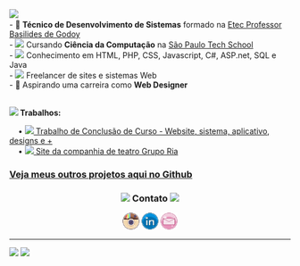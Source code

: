 <img width="495px" src="https://i.imgur.com/71Q0Fdq.jpg">
<div>
  - 🔭 <strong>Técnico de Desenvolvimento de Sistemas</strong> formado na <a href="https://basilides.com.br/">Etec Professor Basilides de Godoy</a> <br>
  - <img src="https://static.wikia.nocookie.net/terraria_gamepedia/images/f/f3/Book.png/revision/latest?cb=20200516200016&format=original" width="17px"> Cursando <strong>Ciência  da Computação</strong> na <a href="https://www.sptech.school/">São Paulo Tech School</a><br>
  - <img src="https://static.wikia.nocookie.net/terraria_gamepedia/images/5/5b/Daybloom_%28placed%29.png/revision/latest/scale-to-width-down/35?cb=20171130012635"> Conhecimento em HTML, PHP, CSS, Javascript, C#, ASP.net, SQL e Java <br>
  - <img src="https://static.wikia.nocookie.net/terraria_gamepedia/images/c/c4/Paintbrush.png/revision/latest?cb=20200516220138&format=original" width="18px"> Freelancer de sites e sistemas Web<br>
  - 🚀 Aspirando uma carreira como <strong>Web Designer</strong>
<br><br>
  <strong><p><img src="https://static.wikia.nocookie.net/terraria_gamepedia/images/a/af/Achievement_Stop%21_Hammer_Time%21.png" width="18px"> Trabalhos:</p></strong>
  &nbsp&nbsp&nbsp&nbsp• <img src="https://static.wikia.nocookie.net/terraria_gamepedia/images/9/92/Emote_Party_Balloons.gif/revision/latest?cb=20200828151235"><a href="https://github.com/Golden-CompanyS"> Trabalho de Conclusão de Curso - Website, sistema, aplicativo, designs e +</a><br>
  &nbsp&nbsp&nbsp&nbsp• <img src="https://terraria.wiki.gg/images/a/a3/Emote_Emote_Happiness.gif"><a href="https://gruporia.com.br"> Site da companhia de teatro Grupo Ria</a>
  <h3><a href="https://github.com/PereiraGus?tab=stars">Veja meus outros projetos aqui no Github</a></h3>
  <a href="https://github.com/PereiraGus?tab=stars"></a>
  <div align="center">
   <h3>
     <img src= "https://static.wikia.nocookie.net/terraria_gamepedia/images/2/2b/Shellphone.png/revision/latest?cb=20220929232652&format=original" width="15px">
     Contato
     <img src= "https://static.wikia.nocookie.net/terraria_gamepedia/images/2/2b/Shellphone.png/revision/latest?cb=20220929232652&format=original" width="15px">    </h3>
   <a target="_blank" href="https://www.instagram.com/photos_by_guss/"><img width="30px" src="https://github.com/catawump/pixel-social-icons/blob/master/instagram.png"></a>
   <a target="_blank" href="https://www.linkedin.com/in/guspcastro"><img width="30px" src="https://github.com/catawump/pixel-social-icons/blob/master/linkedin.png"></a>
   <a target="_blank" href="mailto:gustavo.oito@hotmail.com"><img width="30px" src="https://github.com/catawump/pixel-social-icons/blob/master/email.png"></a>
 </div>
</div><hr>

<img src="https://github-readme-stats.vercel.app/api/wakatime?username=PearGus&theme=algolia&langs_count=8&layout=compact">

<img width="495px" src="https://i.imgur.com/yz7TyhL.jpg">

